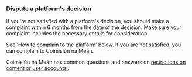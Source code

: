 ###  **Dispute a platform's decision**

If you're not satisfied with a platform's decision, you should make a
complaint within 6 months from the date of the decision. Make sure your
complaint includes the necessary details for consideration.

See ‘How to complain to the platform’ below. If you are not satisfied, you can
complain to Coimisiún na Meán.

Coimisiún na Meán has common questions and answers on [ restrictions on
content or user accounts ](https://www.cnam.ie/onlinecomplaints/) .

